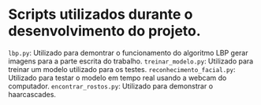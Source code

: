# Scripts utilizados durante o desenvolvimento do projeto.

`lbp.py`: Utilizado para demontrar o funcionamento do algoritmo LBP gerar imagens para a parte escrita do trabalho.
`treinar_modelo.py`: Utilizado para treinar um modelo utilizado para os testes.
`reconhecimento_facial.py`: Utilizado para testar o modelo em tempo real usando a webcam do computador.
`encontrar_rostos.py`: Utilizado para demonstrar o haarcascades.
